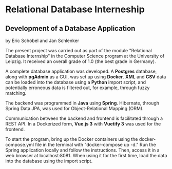 # Relational Database Interneship
## Development of a Database Application


by Eric Schöbel and Jan Schlenker

The present project was carried out as part of the module "Relational Database Internship" in the Computer Science program at the University of Leipzig. It received an overall grade of 1.0 (the best grade in Germany).

A complete database application was developed. A **Postgres** database, along with **pgAdmin** as a GUI, was set up using **Docker**. **XML** and **CSV** data can be loaded into the database using a **Python** import script, and potentially erroneous data is filtered out, for example, through fuzzy matching.

The backend was programmed in **Java** using **Spring**. Hibernate, through Spring Data JPA, was used for Object-Relational Mapping (ORM).

Communication between the backend and frontend is facilitated through a REST API. In a Dockerized form, **Vue.js 3** with **Vuetify 3** was used for the frontend.

To start the program, bring up the Docker containers using the docker-compose.yml file in the terminal with "docker-compose up -d." Run the Spring application locally and follow the instructions. Then, access it in a web browser at localhost:8081. When using it for the first time, load the data into the database using the import script.
